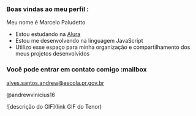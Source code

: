 ### Boas vindas ao meu perfil :

Meu nome é Marcelo Paludetto

- Estou estudando na [Alura](https://www.alura.com.br)
- Estou me desenvolvendo na linguagem JavaScript
- Utilizo esse espaço para minha organização e compartilhamento dos meus projetos desenvolvidos

### Você pode entrar em contato comigo :mailbox

alves.santos.andrew@escola.pr.gov.br

@andrewvinicius16

![descrição do GIF](link GIF do Tenor)

